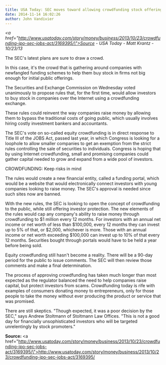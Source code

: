 ```yaml
---
title: USA Today: SEC moves toward allowing crowdfunding stock offerings
date: 2014-11-14 16:02:26
author: John Vandivier
---
```




<em><a href=\"http://www.usatoday.com/story/money/business/2013/10/23/crowdfunding-ipo-sec-jobs-act/3169395/\">Source</a> - USA Today - Matt Krantz - 10/23/13</em>

The SEC's latest plans are sure to draw a crowd.

In this case, it's the crowd that is gathering around companies with newfangled funding schemes to help them buy stock in firms not big enough for initial public offerings.

The Securities and Exchange Commission on Wednesday voted unanimously to propose rules that, for the first time, would allow investors to buy stock in companies over the Internet using a crowdfunding exchange.

These rules could reinvent the way companies raise money by allowing them to bypass the traditional costs of going public, which usually involves hiring costly investment bankers and accountants.

The SEC's vote on so-called equity crowdfunding is in direct response to Title III of the JOBS Act, passed last year, in which Congress is looking for a loophole to allow smaller companies to get an exemption from the strict rules controlling the sale of securities to individuals. Congress is hoping that by using Internet crowdfunding, small and promising companies could gather capital needed to grow and expand from a wide pool of investors.

CROWDFUNDING: Keep risks in mind

The rules would create a new financial entity, called a funding portal, which would be a website that would electronically connect investors with young companies looking to raise money. The SEC's approval is needed since such sites now are banned.

With the new rules, the SEC is looking to open the concept of crowdfunding to the public, while still offering investor protection. The new elements of the rules would cap any company's ability to raise money through crowdfunding to $1 million every 12 months. For investors with an annual net income or net worth of less than $100,000, every 12 months they can invest up to 5% of that, or $2,000, whichever is more. Those with an annual income or net worth exceeding $100,000 can invest up to 10% of that every 12 months. Securities bought through portals would have to be held a year before being sold.

Equity crowdfunding still hasn't become a reality. There will be a 90-day period for the public to issue comments. The SEC will then review those comments and make a final determination.

The process of approving crowdfunding has taken much longer than most expected as the regulator balanced the need to help companies raise capital, but protect investors from scams. Crowdfunding today is rife with examples of consumers donating money to entrepreneurs, only for those people to take the money without ever producing the product or service that was promised.

There are still skeptics. \"Though expected, it was a poor decision by the SEC,\" says Andrew Stoltmann of Stoltmann Law Offices. \"This is not a good day for financially unsophisticated investors who will be targeted unrelentingly by stock promoters.\"

<strong>Source: </strong><a href=\"http://www.usatoday.com/story/money/business/2013/10/23/crowdfunding-ipo-sec-jobs-act/3169395/\">http://www.usatoday.com/story/money/business/2013/10/23/crowdfunding-ipo-sec-jobs-act/3169395/</a>